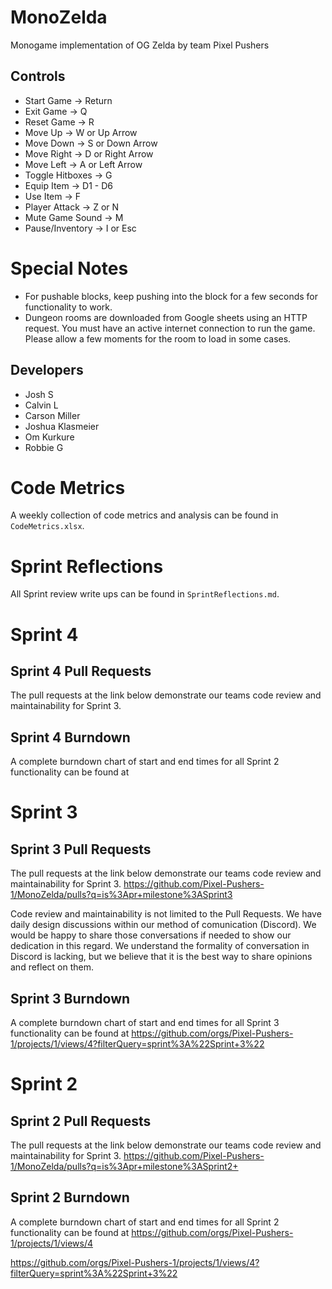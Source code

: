 # MonoZelda
Monogame implementation of OG Zelda by team Pixel Pushers

## Controls
- Start Game -> Return
- Exit Game -> Q
- Reset Game -> R
- Move Up -> W or Up Arrow
- Move Down -> S or Down Arrow
- Move Right -> D or Right Arrow
- Move Left -> A or Left Arrow
- Toggle Hitboxes -> G
- Equip Item -> D1 - D6
- Use Item -> F
- Player Attack -> Z or N
- Mute Game Sound -> M
- Pause/Inventory -> I or Esc

# Special Notes
- For pushable blocks, keep pushing into the block for a few seconds for functionality 
to work.
- Dungeon rooms are downloaded from Google sheets using an HTTP request. You must have an active internet connection to run the game. Please allow a few moments for the room to load in some cases.

## Developers
- Josh S
- Calvin L
- Carson Miller
- Joshua Klasmeier
- Om Kurkure
- Robbie G

# Code Metrics
A weekly collection of code metrics and analysis can be found in `CodeMetrics.xlsx`.

# Sprint Reflections
All Sprint review write ups can be found in `SprintReflections.md`.

# Sprint 4

## Sprint 4 Pull Requests
The pull requests at the link below demonstrate our teams code review and maintainability for Sprint 3.

## Sprint 4 Burndown
A complete burndown chart of start and end times for all Sprint 2 functionality can be found at

# Sprint 3

## Sprint 3 Pull Requests
The pull requests at the link below demonstrate our teams code review and maintainability for Sprint 3.
https://github.com/Pixel-Pushers-1/MonoZelda/pulls?q=is%3Apr+milestone%3ASprint3

Code review and maintainability is not limited to the Pull Requests. We have daily design discussions within our method of comunication (Discord). We would be happy to share those conversations if needed to show our dedication in this regard. We understand the formality of conversation in Discord is lacking, but we believe that it is the best way to share opinions and reflect on them.

## Sprint 3 Burndown
A complete burndown chart of start and end times for all Sprint 3 functionality can be found at
https://github.com/orgs/Pixel-Pushers-1/projects/1/views/4?filterQuery=sprint%3A%22Sprint+3%22


# Sprint 2

## Sprint 2 Pull Requests
The pull requests at the link below demonstrate our teams code review and maintainability for Sprint 3.
https://github.com/Pixel-Pushers-1/MonoZelda/pulls?q=is%3Apr+milestone%3ASprint2+

## Sprint 2 Burndown
A complete burndown chart of start and end times for all Sprint 2 functionality can be found at
https://github.com/orgs/Pixel-Pushers-1/projects/1/views/4

https://github.com/orgs/Pixel-Pushers-1/projects/1/views/4?filterQuery=sprint%3A%22Sprint+3%22
